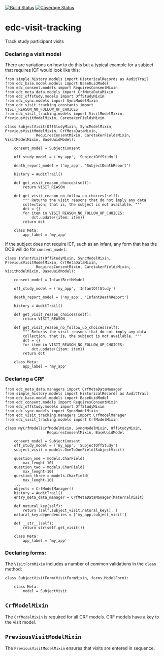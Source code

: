 [![Build Status](https://travis-ci.org/botswana-harvard/edc-visit-tracking.svg?branch=develop)](https://travis-ci.org/botswana-harvard/edc-visit-tracking) [![Coverage Status](https://coveralls.io/repos/botswana-harvard/edc-visit-tracking/badge.svg?branch=develop&service=github)](https://coveralls.io/github/botswana-harvard/edc-visit-tracking?branch=develop)

# edc-visit-tracking

Track study participant visits


### Declaring a visit model

There are variations on how to do this but a typical example for a subject that requires ICF would look like this:

    from simple_history.models import HistoricalRecords as AuditTrail
    from edc_base.model.models import BaseUuidModel
    from edc_consent.models import RequiresConsentMixin
    from edc_meta_data.models import CrfMetaDataMixin
    from edc_offstudy.models import OffStudyMixin
    from edc_sync.models import SyncModelMixin
    from edc_visit_tracking.constants import VISIT_REASON_NO_FOLLOW_UP_CHOICES
    from edc_visit_tracking.models import VisitModelMixin, PreviousVisitModelMixin, CaretakerFieldsMixin
    
    class SubjectVisit(OffStudyMixin, SyncModelMixin, PreviousVisitModelMixin, CrfMetaDataMixin,
                  RequiresConsentMixin, CaretakerFieldsMixin, VisitModelMixin, BaseUuidModel):
    
        consent_model = SubjectConsent
    
        off_study_model = ('my_app', 'SubjectOffStudy')
    
        death_report_model = ('my_app', 'SubjectDeathReport')
    
        history = AuditTrail()
    
        def get_visit_reason_choices(self):
            return VISIT_REASON
    
        def get_visit_reason_no_follow_up_choices(self):
            """ Returns the visit reasons that do not imply any data
            collection; that is, the subject is not available. """
            dct = {}
            for item in VISIT_REASON_NO_FOLLOW_UP_CHOICES:
                dct.update({item: item})
            return dct
    
        class Meta:
            app_label = 'my_app'

If the subject does not require ICF, such as an infant, any form that has the DOB will do for `consent_model`:

    class InfantVisit(OffStudyMixin, SyncModelMixin, PreviousVisitModelMixin, CrfMetaDataMixin,
                  RequiresConsentMixin, CaretakerFieldsMixin, VisitModelMixin, BaseUuidModel):
    
        consent_model = InfantBirthModel
    
        off_study_model = ('my_app', 'InfantOffStudy')
    
        death_report_model = ('my_app', 'InfantDeathReport')
    
        history = AuditTrail()
    
        def get_visit_reason_choices(self):
            return VISIT_REASON
    
        def get_visit_reason_no_follow_up_choices(self):
            """ Returns the visit reasons that do not imply any data
            collection; that is, the subject is not available. """
            dct = {}
            for item in VISIT_REASON_NO_FOLLOW_UP_CHOICES:
                dct.update({item: item})
            return dct
    
        class Meta:
            app_label = 'my_app'

### Declaring a CRF

    from edc_meta_data.managers import CrfMetaDataManager
    from simple_history.models import HistoricalRecords as AuditTrail
    from edc_base.model.models import BaseUuidModel
    from edc_consent.models import RequiresConsentMixin
    from edc_offstudy.models import OffStudyMixin
    from edc_sync.models import SyncModelMixin
    from edc_visit_tracking.managers import CrfModelManager
    from edc_visit_tracking.models import CrfModelMixin

    class MyCrfModel(CrfModelMixin, SyncModelMixin, OffStudyMixin,
                       RequiresConsentMixin, BaseUuidModel
    
        consent_model = SubjectConsent
        off_study_model = ('my_app', 'SubjectOffStudy')
        subject_visit = models.OneToOneField(SubjectVisit)

        question_one = models.CharField(
            max_lenght-10)
        question_two = models.CharField(
            max_lenght-10)
        question_three = models.CharField(
            max_lenght-10)
        ...
        objects = CrfModelManager()
        history = AuditTrail()
        entry_meta_data_manager = CrfMetaDataManager(MaternalVisit)
    
        def natural_key(self):
            return (self.subject_visit.natural_key(), )
        natural_key.dependencies = ['my_app.subject_visit']
    
        def __str__(self):
            return str(self.get_visit())

        class Meta:
            app_label = 'my_app'

### Declaring forms:

The `VisitFormMixin` includes a number of common validations in the `clean` method:

    class SubjectVisitForm(VisitFormMixin, forms.ModelForm):
    
        class Meta:
            model = SubjectVisit

## `CrfModelMixin`

The `CrfModelMixin` is required for all CRF models. CRF models have a key to the visit model.

## `PreviousVisitModelMixin`

The `PreviousVisitModelMixin` ensures that visits are entered in sequence.
